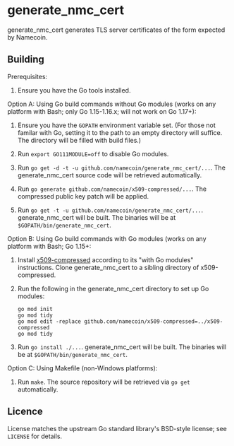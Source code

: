 generate_nmc_cert
=================

generate_nmc_cert generates TLS server certificates of the form expected by Namecoin.

Building
--------

Prerequisites:

1. Ensure you have the Go tools installed.

Option A: Using Go build commands without Go modules (works on any platform with Bash; only Go 1.15-1.16.x; will not work on Go 1.17+):

1. Ensure you have the `GOPATH` environment variable set. (For those not
   familar with Go, setting it to the path to an empty directory will suffice.
   The directory will be filled with build files.)

2. Run `export GO111MODULE=off` to disable Go modules.

3. Run `go get -d -t -u github.com/namecoin/generate_nmc_cert/...`. The generate_nmc_cert source code will be
   retrieved automatically.

4. Run `go generate github.com/namecoin/x509-compressed/...`.  The compressed public key patch will be applied.

5. Run `go get -t -u github.com/namecoin/generate_nmc_cert/...`.  generate_nmc_cert will be built. The binaries will be at `$GOPATH/bin/generate_nmc_cert`.

Option B: Using Go build commands with Go modules (works on any platform with Bash; Go 1.15+:

1. Install [x509-compressed](https://github.com/namecoin/x509-compressed) according to its "with Go modules" instructions.  Clone generate_nmc_cert to a sibling directory of x509-compressed.

2. Run the following in the generate_nmc_cert directory to set up Go modules:
   
   ~~~
   go mod init
   go mod tidy
   go mod edit -replace github.com/namecoin/x509-compressed=../x509-compressed
   go mod tidy
   ~~~

3. Run `go install ./...`.  generate_nmc_cert will be built. The binaries will be at `$GOPATH/bin/generate_nmc_cert`.

Option C: Using Makefile (non-Windows platforms):

1. Run `make`. The source repository will be retrieved via `go get`
   automatically.

Licence
-------

License matches the upstream Go standard library's BSD-style license; see `LICENSE` for details.
